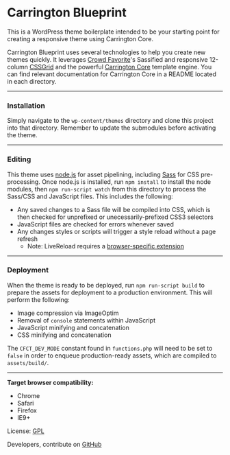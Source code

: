 # Carrington Blueprint

This is a WordPress theme boilerplate intended to be your starting point for creating a responsive theme using Carrington Core.

Carrington Blueprint uses several technologies to help you create new themes quickly. It leverages [Crowd Favorite](http://crowdfavorite.com)'s Sassified and responsive 12-column [CSSGrid](https://github.com/crowdfavorite/css-grid) and the powerful [Carrington Core](https://github.com/crowdfavorite/wp-carrington-core) template engine. You can find relevant documentation for Carrington Core in a README located in each directory.

---

### Installation

Simply navigate to the `wp-content/themes` directory and clone this project into that directory. Remember to update the submodules before activating the theme.

---

### Editing

This theme uses [node.js](http://http://nodejs.org/) for asset pipelining, including [Sass](http://sass-lang.com) for CSS pre-processing. Once node.js is installed, run `npm install` to install the node modules, then `npm run-script watch` from this directory to process the Sass/CSS and JavaScript files. This includes the following:

- Any saved changes to a Sass file will be compiled into CSS, which is then checked for unprefixed or unecessarily-prefixed CSS3 selectors
- JavaScript files are checked for errors whenever saved
- Any changes styles or scripts will trigger a style reload without a page refresh
	- Note: LiveReload requires a [browser-specific extension](http://feedback.livereload.com/knowledgebase/articles/86242-how-do-i-install-and-use-the-browser-extensions-)

---

### Deployment

When the theme is ready to be deployed, run `npm run-script build` to prepare the assets for deployment to a production environment. This will perform the following:

- Image compression via ImageOptim
- Removal of `console` statements within JavaScript
- JavaScript minifying and concatenation
- CSS minifying and concatenation

The `CFCT_DEV_MODE` constant found in `functions.php` will need to be set to `false` in order to enqueue production-ready assets, which are compiled to `assets/build/`.

---

**Target browser compatibility:**
- Chrome
- Safari
- Firefox
- IE9+

License: [GPL](http://www.opensource.org/licenses/gpl-license.php)

Developers, contribute on [GitHub](https://github.com/crowdfavorite/wp-carrington-blueprint)
